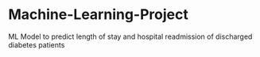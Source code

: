 # Machine-Learning-Project
ML Model to predict length of stay and hospital readmission of discharged diabetes patients
